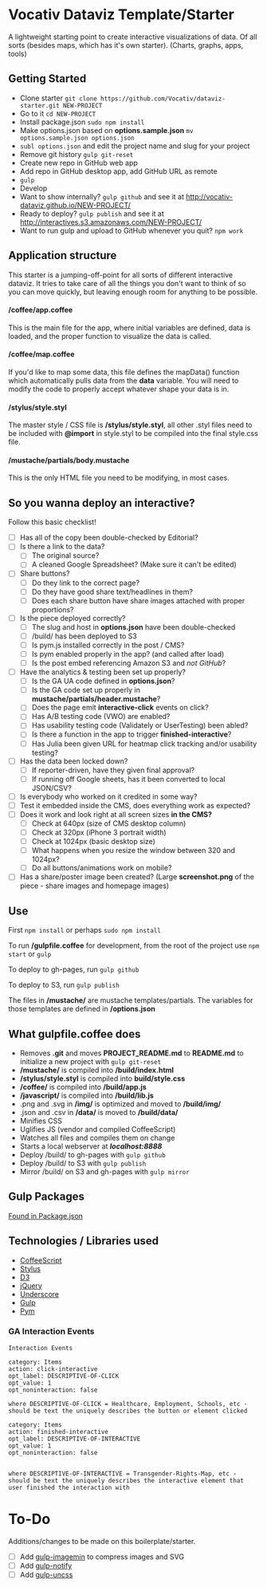 # Vocativ Dataviz Template/Starter

A lightweight starting point to create interactive visualizations of data. Of all sorts (besides maps, which has it's own starter). (Charts, graphs, apps, tools)

## Getting Started
+ Clone starter `git clone https://github.com/Vocativ/dataviz-starter.git NEW-PROJECT`
+ Go to it `cd NEW-PROJECT`
+ Install package.json `sudo npm install`
+ Make options.json based on **options.sample.json** `mv options.sample.json options.json`
+ `subl options.json` and edit the project name and slug for your project
+ Remove git history `gulp git-reset`
+ Create new repo in GitHub web app
+ Add repo in GitHub desktop app, add GitHub URL as remote
+ `gulp`
+ Develop
+ Want to show internally? `gulp github` and see it at <http://vocativ-dataviz.github.io/NEW-PROJECT/>
+ Ready to deploy? `gulp publish` and see it at <http://interactives.s3.amazonaws.com/NEW-PROJECT/>
+ Want to run gulp and upload to GitHub whenever you quit? `npm work`

## Application structure
This starter is a jumping-off-point for all sorts of different interactive dataviz. It tries to take care of all the things you don't want to think of so you can move quickly, but leaving enough room for anything to be possible. 

#### /coffee/app.coffee
This is the main file for the app, where initial variables are defined, data is loaded, and the proper function to visualize the data is called. 

#### /coffee/map.coffee
If you'd like to map some data, this file defines the mapData() function which automatically pulls data from the **data** variable. You will need to modify the code to properly accept whatever shape your data is in.

#### /stylus/style.styl
The master style / CSS file is **/stylus/style.styl**, all other .styl files need to be included with **@import** in style.styl to be compiled into the final style.css file.

#### /mustache/partials/body.mustache
This is the only HTML file you need to be modifying, in most cases.

## So you wanna deploy an interactive?
Follow this basic checklist!

- [ ] Has all of the copy been double-checked by Editorial?
- [ ] Is there a link to the data?
    - [ ] The original source?
    - [ ] A cleaned Google Spreadsheet? (Make sure it can't be edited)
- [ ] Share buttons?
    - [ ] Do they link to the correct page?
    - [ ] Do they have good share text/headlines in them?
    - [ ] Does each share button have share images attached with proper proportions?
- [ ] Is the piece deployed correctly?
    - [ ] The slug and host in **options.json** have been double-checked
    - [ ] /build/ has been deployed to S3
    - [ ] Is pym.js installed correctly in the post / CMS?
    - [ ] Is pym enabled properly in the app? (and called after load)
    - [ ] Is the post embed referencing Amazon S3 and *not GitHub*?
- [ ] Have the analytics & testing been set up properly?
    - [ ] Is the GA UA code defined in **options.json**?
    - [ ] Is the GA code set up properly in **mustache/partials/header.mustache**?
    - [ ] Does the page emit **interactive-click** events on click?
    - [ ] Has A/B testing code (VWO) are enabled?
    - [ ] Has usability testing code (Validately or UserTesting) been abled?
    - [ ] Is there a function in the app to trigger **finished-interactive**?
    - [ ] Has Julia been given URL for heatmap click tracking and/or usability testing?
- [ ] Has the data been locked down?
    - [ ] If reporter-driven, have they given final approval?
    - [ ] If running off Google sheets, has it been converted to local JSON/CSV?
- [ ] Is everybody who worked on it credited in some way?
- [ ] Test it embedded inside the CMS, does everything work as expected?
- [ ] Does it work and look right at all screen sizes **in the CMS?**
    - [ ] Check at 640px (size of CMS desktop column)
    - [ ] Check at 320px (iPhone 3 portrait width)
    - [ ] Check at 1024px (basic desktop size)
    - [ ] What happens when you resize the window between 320 and 1024px?
    - [ ] Do all buttons/animations work on mobile?
- [ ] Has a share/poster image been created? (Large **screenshot.png** of the piece - share images and homepage images)

## Use
First `npm install` or perhaps `sudo npm install`

To run **/gulpfile.coffee** for development, from the root of the project use `npm start` or `gulp`

To deploy to gh-pages, run `gulp github`

To deploy to S3, run `gulp publish`

The files in **/mustache/** are mustache templates/partials. The variables for those templates are defined in **/options.json**


## What gulpfile.coffee does
+ Removes **.git** and moves **PROJECT_README.md** to **README.md** to initialize a new project with `gulp git-reset`
+ **/mustache/** is compiled into **/build/index.html**
+ **/stylus/style.styl** is compiled into **build/style.css**
+ **/coffee/** is compiled into **/build/app.js**
+ **/javascript/** is compiled into **/build/lib.js**
+ .png and .svg in **/img/** is optimized and moved to **/build/img/**
+ .json and .csv in **/data/** is moved to **/build/data/**
+ Minifies CSS
+ Uglifies JS (vendor and compiled CoffeeScript)
+ Watches all files and compiles them on change
+ Starts a local webserver at ___localhost:8888___
+ Deploy /build/ to gh-pages with `gulp github`
+ Deploy /build/ to S3 with `gulp publish`
+ Mirror /build/ on S3 and gh-pages with `gulp mirror`

## Gulp Packages
[Found in Package.json](https://github.com/vocativ-dataviz/starter/blob/master/package.json)

## Technologies / Libraries used
+ [CoffeeScript](http://coffeescript.org/)
+ [Stylus](http://learnboost.github.io/stylus/)
+ [D3](http://d3js.org/)
+ [jQuery](http://jquery.com/)
+ [Underscore](http://underscorejs.org/)
+ [Gulp](http://gulpjs.com/)
+ [Pym](http://blog.apps.npr.org/pym.js/)

### GA Interaction Events
```
Interaction Events

category: Items
action: click-interactive
opt_label: DESCRIPTIVE-OF-CLICK
opt_value: 1
opt_noninteraction: false

where DESCRIPTIVE-OF-CLICK = Healthcare, Employment, Schools, etc - should be text the uniquely describes the button or element clicked

category: Items
action: finished-interactive
opt_label: DESCRIPTIVE-OF-INTERACTIVE
opt_value: 1
opt_noninteraction: false


where DESCRIPTIVE-OF-INTERACTIVE = Transgender-Rights-Map, etc - should be text the uniquely describes the interactive element that user finished the interaction with
```

# To-Do
Additions/changes to be made on this boilerplate/starter.
- [ ] Add [gulp-imagemin](https://github.com/sindresorhus/gulp-imagemin) to compress images and SVG
- [ ] Add [gulp-notify](https://github.com/mikaelbr/gulp-notify)
- [ ] Add [gulp-uncss](https://www.npmjs.com/package/gulp-uncss)